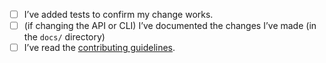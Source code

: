 <!-- Please provide a brief summary of your changes: -->

<!-- Please ensure you’ve done all of these things (if applicable). -->
<!-- You can replace the `[ ]` with `[x]` to mark each task as done. -->

- [ ] I’ve added tests to confirm my change works.
- [ ] (if changing the API or CLI) I’ve documented the changes I’ve made (in the `docs/` directory)
- [ ] I’ve read the [contributing guidelines](https://github.com/prettier/prettier/blob/master/CONTRIBUTING.md).
